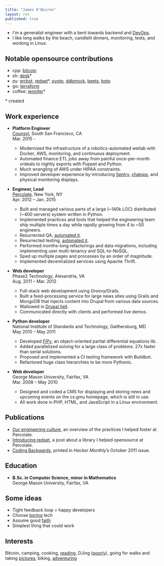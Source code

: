 ```yaml
---
title: "James O'Beirne"
layout: res
published: true
---
```


- I'm a generalist engineer with a bent towards backend and
  [DevOps](https://twitter.com/devops_borat/status/41587168870797312). 
- I like long walks by the beach, candlelit dinners, monitoring, tests, and
  working in Linux.

## Notable opensource contributions

- cpp:
  [bitcoin](https://github.com/bitcoin/bitcoin/pulls?utf8=%E2%9C%93&q=author%3Ajamesob+)  
- sh: 
  [desk](https://github.com/jamesob/desk)\*  
- py: 
  [errbot](https://github.com/errbotio/errbot/pulls?utf8=%E2%9C%93&q=is%3Apr+author%3Ajamesob), 
  [redset](https://github.com/percolate/redset)\*, 
  [pyotp](https://github.com/pyotp/pyotp/pull/1),
  [ddbmock](https://github.com/sendgridlabs/ddbmock/commits?author=jamesob),
  [beets](https://github.com/beetbox/beets/pulls?utf8=%E2%9C%93&q=is%3Apr+author%3Ajamesob),
  [boto](https://github.com/boto/boto/pull/1899)
- go: 
  [terraform](https://github.com/hashicorp/terraform/pulls?utf8=%E2%9C%93&q=is%3Apr+author%3Ajamesob+)  
- coffee: 
  [jennifer](https://github.com/percolate/jennifer)\*  

\* created

## Work experience

- **Platform Engineer**  
  [Counsyl](https://www.counsyl.com/), South San Francisco, CA  
  Mar. 2015 -  
  
  - Modernized the infrastructure of a robotics-automated wetlab with Docker,
    AWS, monitoring, and continuous deployment.
  - Automated finance ETL jobs away from painful once-per-month ordeals to
    nightly exports with Puppet and Python.
  - Much wrangling of AWS under HIPAA constraints.
  - Improved developer experience by introducing
    [Sentry](https://getsentry.com/welcome/),
    [chatops](https://speakerdeck.com/jnewland/chatops-at-github), and physical
    monitoring displays. 

- **Engineer, Lead**  
  [Percolate](https://www.percolate.com/), New York, NY  
  Apr. 2012 – Jan. 2015  
    
  - Built and managed various parts of a large (~140k LOC) distributed 
    (~400 servers) system written in Python.
  - Implemented practices and tools that helped the engineering team ship 
    multiple times a day while rapidly growing from 4 to ~50 engineers. 
  - Resurrected QA, [automated it](https://blog.percolate.com/2012/11/tools-we-use/).
  - Resurrected testing, [automated it](https://blog.percolate.com/2013/02/introducing-jennifer/).
  - Performed months-long refactorings and data migrations, including
    implementing user multi-tenancy and SQL-to-NoSQL.
  - Sped up multiple pages and processes by an order of magnitude.
  - Implemented decentralized services using Apache Thrift.

- **Web developer**  
  Phase2 Technology, Alexandria, VA  
  Aug. 2011 – Mar. 2012  
    
  - Full-stack web development using Groovy/Grails.
  - Built a feed-processing service for large news sites using Grails and
MongoDB that injects content into Drupal from various data sources.
  - Wallowed in [Drupal hell](https://www.drupal.org/project/oauth).
  - Communicated directly with clients and performed live demos.

- **Python developer**  
  National Institute of Standards and Technology, Gaithersburg, MD  
  May 2010 – May 2011  
    
  - Developed [FiPy](http://www.ctcms.nist.gov/fipy/), an object-oriented
partial differential equations lib.
  - Added parallelized solving for a large class of problems. 27x faster than
serial solutions.
  - Proposed and implemented a CI testing framework with Buildbot.
  - Refactored huge class hierarchies to be more Pythonic.

- **Web developer**  
  George Mason University, Fairfax, VA  
  Mar. 2008 – May 2010  
   
  - Designed and coded a CMS for displaying and storing news and upcoming events
on the cs.gmu homepage, which is still in use.
  - All work done in PHP, HTML, and JavaScript in a Linux environment.

## Publications

  - [Our engineering culture](https://blog.percolate.com/2013/08/engineering-culture/),
an overview of the practices I helped foster at Percolate.
  - [Introducing redset](https://blog.percolate.com/2013/10/introducing-redset/),
a post about a library I helped opensource at Percolate.
  - [Coding Backwards](http://hackermonthly.com/issue-17.html), printed in *Hacker
Monthly*’s October 2011 issue.

## Education

- **B.Sc. in Computer Science, minor in Mathematics**  
  George Mason University, Fairfax, VA  

## Some ideas

- Tight feedback loop = happy developers
- Choose [boring](http://mcfunley.com/choose-boring-technology) tech
- Assume good [faith](https://en.wikipedia.org/wiki/Wikipedia:Assume_good_faith)
- Simplest thing that could work

## Interests

Bitcoin, camping, cooking,
[reading](https://www.goodreads.com/user/show/16430645-jamesob), DJing
([poorly](http://soundcloud.com/jamesob)), going for walks and taking
[pictures](http://instagram.com/_jamesob), biking,
[adventuring](http://ahadventure.us/)
